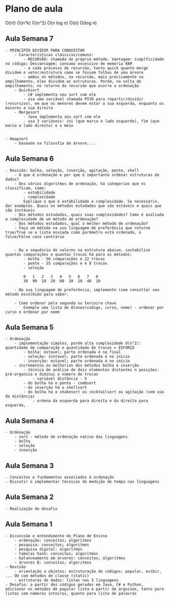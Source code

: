 # Plano de aula

O(n!)
O(n^k)
O(n^2)
O(n log n)
O(n)
O(log n)


## Aula Semana 7
    - PRINCÍPIO DIVIDIR PARA CONQUISTAR
        - Características clássicas/comuns:
            - RECURSÃO: chamada do próprio método. Vantagem: simplficidade no código; Desvantagem: consumo excessivo de memória RAM
            - a cada processo de recursão, tanto quick quanto merge dividem o vetor/estrutura como se fossem folhas de uma árvore
            - ambos os métodos, na recursão, mais precisamente no empilhamento, eles dividem as estruturas. Porém, na volta do empilhamento, no retorno da recursão que ocorre a ordenação
        - Quicksort
            - C# implementa seu sort com ele
            - usa uma variável chamada PIVO para repartir/dividir (recursivo), em que os menores devem estar a sua esquerda, enquanto os maiores a sua direita
        - Mergesort
            - Java implementa seu sort com ele
            - usa 3 variáveis: ini (que marca o lado esquerdo), fim (que marca o lado direito) e o meio
    
    
    - Heapsort
        - baseado na filosofia de árvore.... 

## Aula Semana 6
    - Revisão: bolha, seleção, inserção, agitação, pente, shell
        - O que é ordenação e por que é importante ordenar estruturas de dados?
        - Dos vários algoritmos de ordenação, há categorias que os classificam, como:
            - estabilidade
            - complexidade
            Explique o que é estabilidade e complexidade. Se necessário, dar exemplos. Quais os métodos estudados que são estáveis e quais que são instáveis
        - Dos métodos estudados, quais suas complexidades? Como é avaliada a complexidade de um método de ordenação?
        - Dos métodos estudados, qual o melhor método de ordenação?
        - Faça um método na sua linguagem de preferência que retorne true/True se a lista enviada como parâmetro está ordenada, o false/False caso contrário


        - Da a sequência de valores na estrutura abaixo, contabilize quantas comparações e quantas trocas há para os métodos:
            - bolha - 56 comparações e 22 trocas 
            - pente - 35 comparações e e 8 trocas
            - seleção

            0   1   2   3   4   5   6   7   8
            30  90  10  20  80  10  20  40  10     
                        
        - Na sua linguagem de preferência, implemente (sem consulta) seu método escolhido para saber.
    
        - Como ordenar pela segunda ou terceira chave
            Exemplo uma lista de Alunos(codigo, curso, nome) - ordenar por curso e ordenar por nome

## Aula Semana 5
    - Ordenação
        - implementação simples, porém alta complexidade O(n^2): quantidade de comparação e quantidade de trocas = ESFORÇO
            - bolha: estavel; parte ordenada é no final
            - seleção: instavel; parte ordenada é no início
            - inserção: estavel; parte ordenada é no início
        - incrementos ou melhorias dos métodos bolha e inserção
            - técnica de análise de dois elementos distantes n posições: pré-organiza e diminui o número de trocas
                - variável distância - h
            - do bolha há o pente - combsort
            - do inserção há o shellsort
            - do bolha há o shakesort ou cocktailsort ou agitação (sem uso de distância)
                - ordena da esquerda para direita e da direita para esquerda,                

## Aula Semana 4
    - Ordenação
        - sort - método de ordenação nativo das linguagens
        - bolha
        - seleção
        - inserção

## Aula Semana 3
    - Conceitos e fundamentos associados à ordenação
    - Discutir e implementar técnicas de medição de tempo nas linguagens

## Aula Semana 2
    - Realização do desafio

## Aula Semana 1
    - Dicusssão e entendimento do Plano de Ensino
        - ordenação: conceitos; algoritmos
        - pesquisa: conceitos; algoritmos
        - pesquisa digital: algoritmos
        - tabelas hash: conceitos; algoritmos
        - balanceamento em árvores: conceitos; algoritmos
        - árvores B: conceitos; algoritmos
    - Revisão
        - orientação a objetos: estruturação de códigos: popular, exibir, ... OO com métodos de classe (static)
        - estruturas de dados: listas nas 3 linguagens
    - Desafio: a partir dos códigos gerados em Java, C# e Python, adicionar os métodos de popular lista a partir de arquivos, tanto para listas com números inteiros, quanto para lista de palavras     
